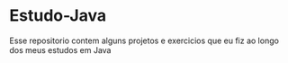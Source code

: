 # Estudo-Java
Esse repositorio contem alguns projetos e exercicios que eu fiz ao longo dos meus estudos em Java
